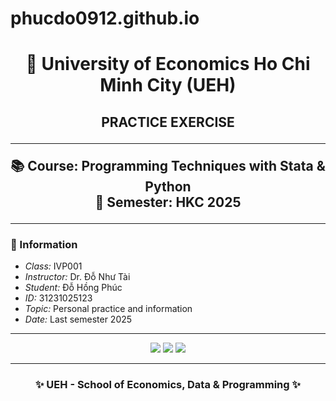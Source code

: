 # phucdo0912.github.io
<h1 align="center">📘 University of Economics Ho Chi Minh City (UEH)</h1>
<h2 align="center">PRACTICE EXERCISE

---

<p align="center">
  <b>📚 Course:</b> Programming Techniques with Stata & Python <br/>
  <b>📅 Semester:</b> HKC 2025 <br/>
</p>

---

### 📌 Information

- *Class:* IVP001  
- *Instructor:* Dr. Đỗ Như Tài  
- *Student:* Đỗ Hồng Phúc
- *ID:* 31231025123
- *Topic:* Personal practice and information
- *Date:* Last semester 2025

---

<p align="center">
  <img src="https://img.shields.io/badge/Python-3.11-blue?logo=python&logoColor=white&style=for-the-badge"/>
  <img src="https://img.shields.io/badge/Stata-17-4E9A06?style=for-the-badge"/>
  <img src="https://img.shields.io/badge/GitHub-Repo-black?logo=github&style=for-the-badge"/>
</p>

---

<h3 align="center">✨ UEH - School of Economics, Data & Programming ✨</h3>
